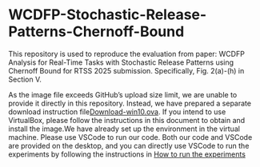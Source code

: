 # WCDFP-Stochastic-Release-Patterns-Chernoff-Bound

This repository is used to reproduce the evaluation from paper: WCDFP Analysis for Real-Time Tasks with Stochastic Release Patterns using Chernoff Bound for RTSS 2025 submission. Specifically, Fig. 2(a)-(h) in Section V.

As the image file exceeds GitHub’s upload size limit, we are unable to provide it directly in this repository. Instead, we have prepared a separate download instruction file[Download-win10.ova](https://github.com/ssssssssssn/WCDFP-Stochastic-Release-Patterns-Chernoff-Bound/blob/main/Download-win10.ova.md). If you intend to use VirtualBox, please follow the instructions in this document to obtain and install the image.We have already set up the environment in the virtual machine. Please use VSCode to run our code. Both our code and VSCode are provided on the desktop, and you can directly use VSCode to run the experiments by following the instructions in [How to run the experiments](https://github.com/ssssssssssn/WCDFP-Stochastic-Release-Patterns-Chernoff-Bound/blob/main/StochasticReleasePatterns_VSCodeVersion/README.md#how-to-run-the-experiments)





